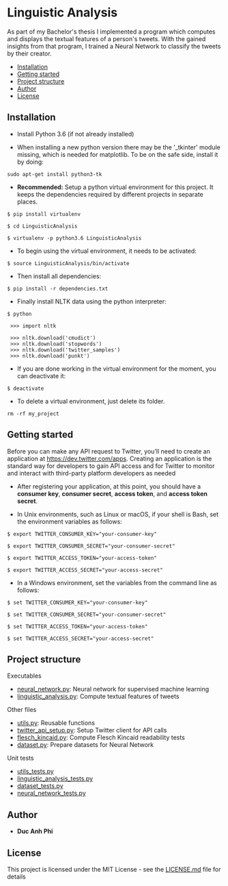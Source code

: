 # Linguistic Analysis

As part of my Bachelor's thesis I implemented a program which computes
and displays the textual features of a person's tweets. With the gained
insights from that program, I trained a Neural Network to classify the
tweets by their creator.


- [Installation](#installation)
- [Getting started](#getting-started)
- [Project structure](#project-structure)
- [Author](#author)
- [License](#license)

## Installation
* Install Python 3.6 (if not already installed)

* When installing a new python version there may be the '_tkinter' module missing, which is needed for matplotlib. To be on the safe side, install it by doing:

```
sudo apt-get install python3-tk
```

* **Recommended:**
Setup a python virtual environment for this project. It keeps the dependencies required by different projects in separate places.

```
$ pip install virtualenv

$ cd LinguisticAnalysis

$ virtualenv -p python3.6 LinguisticAnalysis
```
* To begin using the virtual environment, it needs to be activated:

```
$ source LinguisticAnalysis/bin/activate
```

* Then install all dependencies:

```
$ pip install -r dependencies.txt
```

* Finally install NLTK data using the python interpreter:

```
$ python

 >>> import nltk

 >>> nltk.download('cmudict')
 >>> nltk.download('stopwords')
 >>> nltk.download('twitter_samples')
 >>> nltk.download('punkt')
```

* If you are done working in the virtual environment for the moment, you can deactivate it:

```
$ deactivate
```

* To delete a virtual environment, just delete its folder.

```
rm -rf my_project
```

## Getting started

Before you can make any API request to Twitter, you’ll need to create an application at
https://dev.twitter.com/apps. Creating an application is the standard way for developers
to gain API access and for Twitter to monitor and interact with third-party platform developers
as needed

* After registering your application, at this point, you
should have a **consumer key**, **consumer secret**, **access token**, and **access token secret**.


* In Unix environments, such as Linux or macOS, if your shell is Bash, set the
environment variables as follows:

```
$ export TWITTER_CONSUMER_KEY="your-consumer-key"

$ export TWITTER_CONSUMER_SECRET="your-consumer-secret"

$ export TWITTER_ACCESS_TOKEN="your-access-token"

$ export TWITTER_ACCESS_SECRET="your-access-secret"

```

* In a Windows environment, set the variables from the command line as follows:

```
$ set TWITTER_CONSUMER_KEY="your-consumer-key"

$ set TWITTER_CONSUMER_SECRET="your-consumer-secret"

$ set TWITTER_ACCESS_TOKEN="your-access-token"

$ set TWITTER_ACCESS_SECRET="your-access-secret"
```

## Project structure

Executables

* [neural_network.py](neural_network.py): Neural network for supervised machine learning
* [linguistic_analysis.py](linguistic_analysis.py): Compute textual features of tweets

Other files

* [utils.py](utils.py): Reusable functions
* [twitter_api_setup.py](twitter_api_setup.py): Setup Twitter client for API calls
* [flesch_kincaid.py](flesch_kincaid.py): Compute Flesch Kincaid readability tests
* [dataset.py](dataset.py): Prepare datasets for Neural Network

Unit tests

* [utils_tests.py](utils.tests.py)
* [linguistic_analysis_tests.py](linguistic_analysis_tests.py)
* [dataset_tests.py](dataset_tests.py)
* [neural_network_tests.py](neural_network_tests.py)

## Author

* **Duc Anh Phi**

## License

This project is licensed under the MIT License - see the [LICENSE.md](LICENSE.md) file for details
